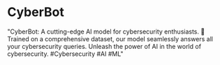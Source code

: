 # CyberBot
 "CyberBot: A cutting-edge AI model for cybersecurity enthusiasts. 🤖 Trained on a comprehensive dataset, our model seamlessly answers all your cybersecurity queries. Unleash the power of AI in the world of cybersecurity. #Cybersecurity #AI #ML"
